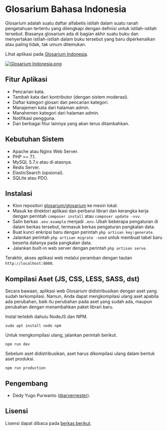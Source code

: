 # Glosarium Bahasa Indonesia

Glosarium adalah suatu daftar alfabetis istilah dalam suatu ranah pengetahuan tertentu yang dilengkapi dengan definisi untuk istilah-istilah tersebut. Biasanya glosarium ada di bagian akhir suatu buku dan menyertakan istilah-istilah dalam buku tersebut yang baru diperkenalkan atau paling tidak, tak umum ditemukan.

Lihat aplikasi pada [Glosarium Indonesia](http://glosarium.web.id).

[![Glosarium Indonesia.png](https://s28.postimg.org/ov5mtoe1p/Glosarium_Indonesia.png)](https://postimg.org/image/xdf2y0kk9/)

## Fitur Aplikasi
- Pencarian kata.
- Tambah kata dari kontributor (dengan sistem moderasi).
- Daftar kategori glosari dan pencarian kategori.
- Manajemen kata dari halaman admin.
- Manahemen kategori dari halaman admin.
- Notifikasi pengguna.
- Dan berbagai fitur lainnya yang akan terus ditambahkan.

## Kebutuhan Sistem
- Apache atau Nginx Web Server.
- PHP >= 7.1.
- MySQL 5.7.x atau di atasnya.
- Redis Server.
- ElasticSearch (opsional).
- SQLite atau PDO.

## Instalasi
- Klon repositori [glosarium/glosarium](https://github.com/glosarium/glosarium) ke mesin lokal.
- Masuk ke direktori aplikasi dan perbarui librari dan kerangka kerja dengan perintah ```composer install``` atau ```composer update -vvv```.
- Salin berkas ```.env.example``` menjadi ```.env```. Ubah beberapa pengaturan di dalam berkas tersebut, termasuk berkas pengaturan pangkalan data.
- Buat kunci enkripsi baru dengan perintah ```php artisan key:generate```.
- Jalankan perintah ```php artisan migrate -seed``` untuk membuat tabel baru beserta datanya pada pangkalan data.
- Jalankan built-in web server dengan perintah ```php artisan serve```.

Terakhir, akses aplikasi web melalui peramban dengan tautan ```http://localhost:8000```.

## Kompilasi Aset (JS, CSS, LESS, SASS, dst)
Secara bawaan, aplikasi web Glosarium didistribusikan dengan aset yang sudah terkompilasi. Namun, Anda dapat mengkompilasi ulang aset apabila ada perubahan, baik itu perubahan pada aset yang sudah ada, maupun perubahan dengan menambahkan paket librari baru.

Instal terlebih dahulu NodeJS dan NPM.

```
sudo apt install node npm
```

Untuk mengkompilasi ulang, jalankan perintah berikut.

```
npm run dev
```

Sebelum aset didistribusikan, aset harus dikompilasi ulang dalam bentuk aset produksi.

```
npm run production
```

## Pengembang
- Dedy Yugo Purwanto ([@arvernester](https://twitter.com/arvernester)).

## Lisensi
Lisensi dapat dibaca pada [berkas berikut](https://github.com/glosarium/glosarium/blob/master/LICENSE.md).
